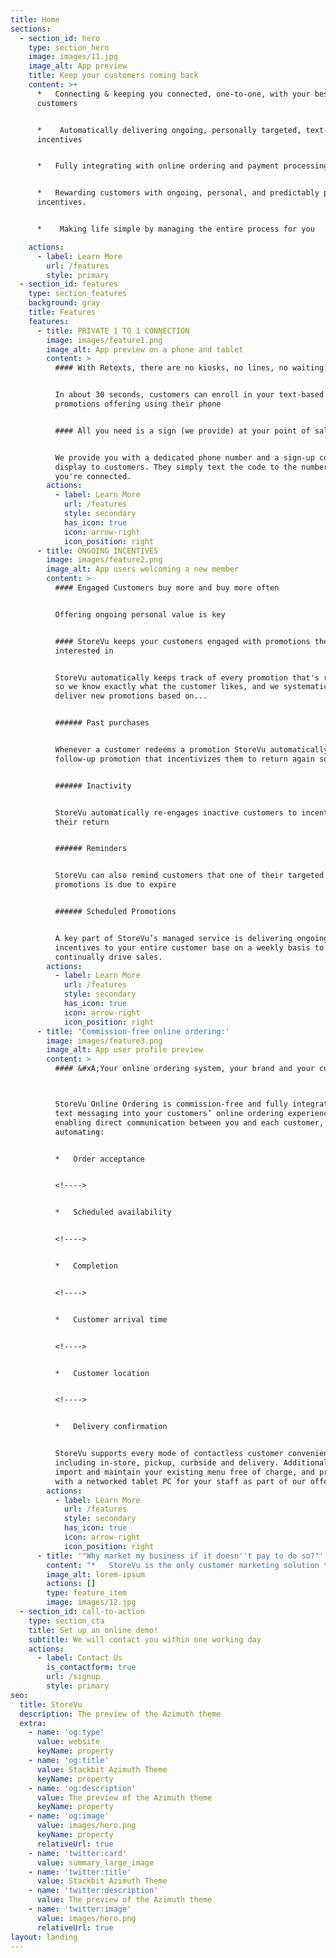 ```yaml
---
title: Home
sections:
  - section_id: hero
    type: section_hero
    image: images/11.jpg
    image_alt: App preview
    title: Keep your customers coming back
    content: >+
      *   Connecting & keeping you connected, one-to-one, with your best
      customers


      *    Automatically delivering ongoing, personally targeted, text-based
      incentives


      *   Fully integrating with online ordering and payment processing 


      *   Rewarding customers with ongoing, personal, and predictably profitable
      incentives.


      *    Making life simple by managing the entire process for you

    actions:
      - label: Learn More
        url: /features
        style: primary
  - section_id: features
    type: section_features
    background: gray
    title: Features
    features:
      - title: PRIVATE 1 TO 1 CONNECTION
        image: images/feature1.png
        image_alt: App preview on a phone and tablet
        content: >
          #### With Retexts, there are no kiosks, no lines, no waiting...


          In about 30 seconds, customers can enroll in your text-based
          promotions offering using their phone


          #### All you need is a sign (we provide) at your point of sale


          We provide you with a dedicated phone number and a sign-up code to
          display to customers. They simply text the code to the number, and
          you're connected.
        actions:
          - label: Learn More
            url: /features
            style: secondary
            has_icon: true
            icon: arrow-right
            icon_position: right
      - title: ONGOING INCENTIVES
        image: images/feature2.png
        image_alt: App users welcoming a new member
        content: >
          #### Engaged Customers buy more and buy more often


          Offering ongoing personal value is key


          #### StoreVu keeps your customers engaged with promotions they are
          interested in


          StoreVu automatically keeps track of every promotion that's redeemed
          so we know exactly what the customer likes, and we systematically
          deliver new promotions based on...


          ###### Past purchases


          Whenever a customer redeems a promotion StoreVu automatically sends a
          follow-up promotion that incentivizes them to return again sooner


          ###### Inactivity


          StoreVu automatically re-engages inactive customers to incentivize
          their return


          ###### Reminders


          StoreVu can also remind customers that one of their targeted
          promotions is due to expire


          ###### Scheduled Promotions


          A key part of StoreVu’s managed service is delivering ongoing
          incentives to your entire customer base on a weekly basis to
          continually drive sales.
        actions:
          - label: Learn More
            url: /features
            style: secondary
            has_icon: true
            icon: arrow-right
            icon_position: right
      - title: 'Commission-free online ordering:'
        image: images/feature3.png
        image_alt: App user profile preview
        content: >
          #### &#xA;Your online ordering system, your brand and your customers



          StoreVu Online Ordering is commission-free and fully integrates 2-way
          text messaging into your customers’ online ordering experience
          enabling direct communication between you and each customer, fully
          automating:


          *   Order acceptance


          <!---->


          *   Scheduled availability


          <!---->


          *   Completion


          <!---->


          *   Customer arrival time


          <!---->


          *   Customer location


          <!---->


          *   Delivery confirmation


          StoreVu supports every mode of contactless customer convenience
          including in-store, pickup, curbside and delivery. Additionally we
          import and maintain your existing menu free of charge, and provide you
          with a networked tablet PC for your staff as part of our offering.
        actions:
          - label: Learn More
            url: /features
            style: secondary
            has_icon: true
            icon: arrow-right
            icon_position: right
      - title: '"Why market my business if it doesn''t pay to do so?"'
        content: "*   StoreVu is the only customer marketing solution that can guarantee your local business a profit. On average our clients continue to increase the size of their customer bases, while achieving promotional redemption rates in excess of 20%\n\n<!---->\n\n*   Every promotion that we create allows you to name your profit ahead of time \_ \_ \_ \_ \_ \_ \_ \_ \_ \_ \_ \_ \_ \_ \_ \_ \_ \_ \_ \_ \_ \_ \_ \_ \_ \_\n\n#### \uFEFFWe also control:\_\n\n*   When promotions expire on a customer-by-customer basis.\n\n<!---->\n\n*   How many times each promotion can be redeemed, in total and by individual customer.\n\n<!---->\n\n*   And since we track every redemption, we can individually target customers with incentives that they are most likely to redeem.\n\n<!---->\n\n*   Most importantly, we track and analyze\_every promotion\_so you know what’s working best.\n"
        image_alt: lorem-ipsum
        actions: []
        type: feature_item
        image: images/12.jpg
  - section_id: call-to-action
    type: section_cta
    title: Set up an online demo!
    subtitle: We will contact you within one working day
    actions:
      - label: Contact Us
        is_contactform: true
        url: /signup
        style: primary
seo:
  title: StoreVu
  description: The preview of the Azimuth theme
  extra:
    - name: 'og:type'
      value: website
      keyName: property
    - name: 'og:title'
      value: Stackbit Azimuth Theme
      keyName: property
    - name: 'og:description'
      value: The preview of the Azimuth theme
      keyName: property
    - name: 'og:image'
      value: images/hero.png
      keyName: property
      relativeUrl: true
    - name: 'twitter:card'
      value: summary_large_image
    - name: 'twitter:title'
      value: Stackbit Azimuth Theme
    - name: 'twitter:description'
      value: The preview of the Azimuth theme
    - name: 'twitter:image'
      value: images/hero.png
      relativeUrl: true
layout: landing
---
```

